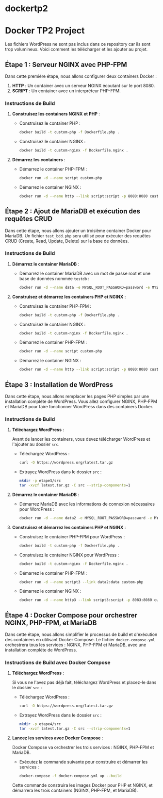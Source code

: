 # dockertp2
# Docker TP2 Project

Les fichiers WordPress ne sont pas inclus dans ce repository car ils sont trop volumineux. Voici comment les télécharger et les ajouter au projet.

## Étape 1 : Serveur NGINX avec PHP-FPM

Dans cette première étape, nous allons configurer deux containers Docker :
1. **HTTP** : Un container avec un serveur NGINX écoutant sur le port 8080.
2. **SCRIPT** : Un container avec un interpréteur PHP-FPM.

### Instructions de Build

1. **Construisez les containers NGINX et PHP** :

   - Construisez le container PHP :

     ```bash
     docker build -t custom-php -f Dockerfile.php .
     ```

   - Construisez le container NGINX :

     ```bash
     docker build -t custom-nginx -f Dockerfile.nginx .
     ```

2. **Démarrez les containers** :

   - Démarrez le container PHP-FPM :

     ```bash
     docker run -d --name script custom-php
     ```

   - Démarrez le container NGINX :

     ```bash
     docker run -d --name http --link script:script -p 8080:8080 custom-nginx
     ```

## Étape 2 : Ajout de MariaDB et exécution des requêtes CRUD

Dans cette étape, nous allons ajouter un troisième container Docker pour MariaDB. Un fichier `test_bdd.php` sera utilisé pour exécuter des requêtes CRUD (Create, Read, Update, Delete) sur la base de données.

### Instructions de Build

1. **Démarrez le container MariaDB** :

   - Démarrez le container MariaDB avec un mot de passe root et une base de données nommée `testdb` :

     ```bash
     docker run -d --name data -e MYSQL_ROOT_PASSWORD=password -e MYSQL_DATABASE=testdb mariadb
     ```

2. **Construisez et démarrez les containers PHP et NGINX** :

   - Construisez le container PHP-FPM :

     ```bash
     docker build -t custom-php -f Dockerfile.php .
     ```

   - Construisez le container NGINX :

     ```bash
     docker build -t custom-nginx -f Dockerfile.nginx .
     ```

   - Démarrez le container PHP-FPM :

     ```bash
     docker run -d --name script custom-php
     ```

   - Démarrez le container NGINX :

     ```bash
     docker run -d --name http --link script:script -p 8080:8080 custom-nginx
     ```


## Étape 3 : Installation de WordPress

Dans cette étape, nous allons remplacer les pages PHP simples par une installation complète de WordPress. Vous allez configurer NGINX, PHP-FPM et MariaDB pour faire fonctionner WordPress dans des containers Docker.

### Instructions de Build

1. **Téléchargez WordPress** :

   Avant de lancer les containers, vous devez télécharger WordPress et l'ajouter au dossier `src`.

   - Téléchargez WordPress :

     ```bash
     curl -O https://wordpress.org/latest.tar.gz
     ```

   - Extrayez WordPress dans le dossier `src` :

     ```bash
     mkdir -p etape3/src
     tar -xvzf latest.tar.gz -C src --strip-components=1
     ```

2. **Démarrez le container MariaDB** :

   - Démarrez MariaDB avec les informations de connexion nécessaires pour WordPress :

     ```bash
     docker run -d --name data2 -e MYSQL_ROOT_PASSWORD=password -e MYSQL_DATABASE=wordpress mariadb
     ```

3. **Construisez et démarrez les containers PHP et NGINX** :

   - Construisez le container PHP-FPM pour WordPress :

     ```bash
     docker build -t custom-php -f Dockerfile.php .
     ```

   - Construisez le container NGINX pour WordPress :

     ```bash
     docker build -t custom-nginx -f Dockerfile.nginx .
     ```

   - Démarrez le container PHP-FPM :

     ```bash
     docker run -d --name script3 --link data2:data custom-php
     ```

   - Démarrez le container NGINX :

     ```bash
     docker run -d --name http3 --link script3:script -p 8083:8080 custom-nginx
     ```
## Étape 4 : Docker Compose pour orchestrer NGINX, PHP-FPM, et MariaDB

Dans cette étape, nous allons simplifier le processus de build et d'exécution des containers en utilisant Docker Compose. Le fichier `docker-compose.yml` orchestrera tous les services : NGINX, PHP-FPM et MariaDB, avec une installation complète de WordPress.

### Instructions de Build avec Docker Compose

1. **Téléchargez WordPress** :

   Si vous ne l'avez pas déjà fait, téléchargez WordPress et placez-le dans le dossier `src` :

   - Téléchargez WordPress :

     ```bash
     curl -O https://wordpress.org/latest.tar.gz
     ```

   - Extrayez WordPress dans le dossier `src` :

     ```bash
     mkdir -p etape4/src
     tar -xvzf latest.tar.gz -C src --strip-components=1
     ```

2. **Lancez les services avec Docker Compose** :

   Docker Compose va orchestrer les trois services : NGINX, PHP-FPM et MariaDB.

   - Exécutez la commande suivante pour construire et démarrer les services :

     ```bash
     docker-compose -f docker-compose.yml up --build
     ```

   Cette commande construira les images Docker pour PHP et NGINX, et démarrera les trois containers (NGINX, PHP-FPM, et MariaDB).





